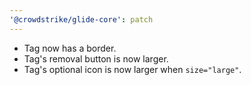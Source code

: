 ```yaml
---
'@crowdstrike/glide-core': patch
---
```


- Tag now has a border.
- Tag's removal button is now larger.
- Tag's optional icon is now larger when `size="large"`.

